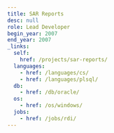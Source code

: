 ```yaml
---
title: SAR Reports
desc: null
role: Lead Developer
begin_year: 2007
end_year: 2007
_links:
  self:
    href: /projects/sar-reports/
  languages:
    - href: /languages/cs/
    - href: /languages/plsql/
  db:
    - href: /db/oracle/
  os:
    - href: /os/windows/
  jobs:
    - href: /jobs/rdi/
---
```


